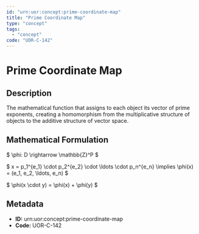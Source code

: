 ```yaml
---
id: "urn:uor:concept:prime-coordinate-map"
title: "Prime Coordinate Map"
type: "concept"
tags:
  - "concept"
code: "UOR-C-142"
---
```


# Prime Coordinate Map

## Description

The mathematical function that assigns to each object its vector of prime exponents, creating a homomorphism from the multiplicative structure of objects to the additive structure of vector space.

## Mathematical Formulation

$
\phi: D \rightarrow \mathbb{Z}^P
$

$
x = p_1^{e_1} \cdot p_2^{e_2} \cdot \ldots \cdot p_n^{e_n} \implies \phi(x) = (e_1, e_2, \ldots, e_n)
$

$
\phi(x \cdot y) = \phi(x) + \phi(y)
$

## Metadata

- **ID:** urn:uor:concept:prime-coordinate-map
- **Code:** UOR-C-142
